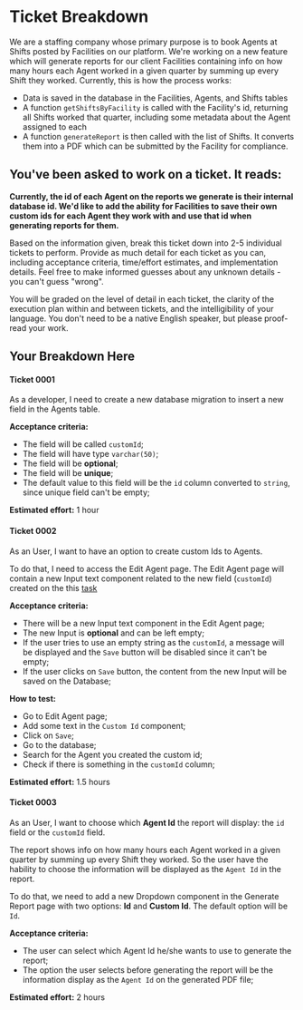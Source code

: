 # Ticket Breakdown
We are a staffing company whose primary purpose is to book Agents at Shifts posted by Facilities on our platform. We're working on a new feature which will generate reports for our client Facilities containing info on how many hours each Agent worked in a given quarter by summing up every Shift they worked. Currently, this is how the process works:

- Data is saved in the database in the Facilities, Agents, and Shifts tables
- A function `getShiftsByFacility` is called with the Facility's id, returning all Shifts worked that quarter, including some metadata about the Agent assigned to each
- A function `generateReport` is then called with the list of Shifts. It converts them into a PDF which can be submitted by the Facility for compliance.

## You've been asked to work on a ticket. It reads:

**Currently, the id of each Agent on the reports we generate is their internal database id. We'd like to add the ability for Facilities to save their own custom ids for each Agent they work with and use that id when generating reports for them.**


Based on the information given, break this ticket down into 2-5 individual tickets to perform. Provide as much detail for each ticket as you can, including acceptance criteria, time/effort estimates, and implementation details. Feel free to make informed guesses about any unknown details - you can't guess "wrong".


You will be graded on the level of detail in each ticket, the clarity of the execution plan within and between tickets, and the intelligibility of your language. You don't need to be a native English speaker, but please proof-read your work.

## Your Breakdown Here

#### Ticket 0001

As a developer, I need to create a new database migration to insert a new field in the Agents table.

**Acceptance criteria:**

- The field will be called `customId`;
- The field will have type `varchar(50)`;
- The field will be **optional**;
- The field will be **unique**;
- The default value to this field will be the `id` column converted to `string`, since unique field can't be empty;

**Estimated effort:** 1 hour

#### Ticket 0002

As an User, I want to have an option to create custom Ids to Agents. 

To do that, I need to access the Edit Agent page. The Edit Agent page will contain a new Input text component related to the new field (`customId`) created on the this [task](#ticket-0001)

**Acceptance criteria:**

- There will be a new Input text component in the Edit Agent page;
- The new Input is **optional** and can be left empty;
- If the user tries to use an empty string as the `customId`, a message will be displayed and the `Save` button will be disabled since it can't be empty;
- If the user clicks on `Save` button, the content from the new Input will be saved on the Database;

**How to test:**

- Go to Edit Agent page;
- Add some text in the `Custom Id` component;
- Click on `Save`;
- Go to the database;
- Search for the Agent you created the custom id;
- Check if there is something in the `customId` column;

**Estimated effort:** 1.5 hours

#### Ticket 0003

As an User, I want to choose which **Agent Id** the report will display: the `id` field or the `customId` field. 

The report shows info on how many hours each Agent worked in a given quarter by summing up every Shift they worked. So the user have the hability to choose the information will be displayed as the `Agent Id` in the report.

To do that, we need to add a new Dropdown component in the Generate Report page with two options: **Id** and **Custom Id**. The default option will be `Id`.

**Acceptance criteria:**

- The user can select which Agent Id he/she wants to use to generate the report;
- The option the user selects before generating the report will be the information display as the `Agent Id` on the generated PDF file;

**Estimated effort:** 2 hours
